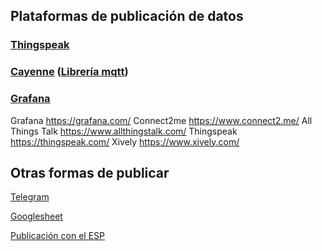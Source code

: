 ## Plataformas de publicación de datos

### [Thingspeak](http://theelectronics.co.in/nodemcu-dht11-data-thingspeak/)

### [Cayenne](https://www.instructables.com/id/Platform-IoT-Cayenne-Mydevices-ESP8266-12E-NodeMCU/) ([Librería mqtt](https://github.com/myDevicesIoT/Cayenne-MQTT-ESP))

### [Grafana](https://www.spainlabs.com/foros/tema-SpainLabsIoT2018-Grafana-Dashboard-Open-Source)


Grafana https://grafana.com/
Connect2me https://www.connect2.me/
All Things Talk https://www.allthingstalk.com/
Thingspeak https://thingspeak.com/
Xively https://www.xively.com/

## Otras formas de publicar

[Telegram](https://arduinocentermx.blogspot.com.es/2017/07/nodemcu-bot-telegram.html)

[Googlesheet](https://www.youtube.com/watch?v=fS0GeaOkNRw&feature=youtu.be&utm_content=bufferc2e1d&utm_medium=social&utm_source=twitter.com&utm_campaign=buffer)

[Publicación con el ESP](https://www.youtube.com/watch?v=lH6Qiyb10v8&feature=youtu.be&utm_content=buffer9d6ae&utm_medium=social&utm_source=twitter.com&utm_campaign=buffer)
